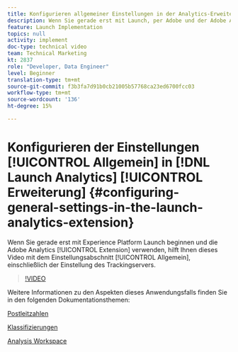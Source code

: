 ```yaml
---
title: Konfigurieren allgemeiner Einstellungen in der Analytics-Erweiterung starten
description: Wenn Sie gerade erst mit Launch, per Adobe und der Adobe Analytics-Erweiterung beginnen, können Sie mit diesem Video den Abschnitt mit den allgemeinen Einstellungen, einschließlich der Einstellung des Trackingservers, aufrufen.
feature: Launch Implementation
topics: null
activity: implement
doc-type: technical video
team: Technical Marketing
kt: 2837
role: "Developer, Data Engineer"
level: Beginner
translation-type: tm+mt
source-git-commit: f3b3fa7d91b0cb21005b57768ca23ed6700fcc03
workflow-type: tm+mt
source-wordcount: '136'
ht-degree: 15%

---
```



# Konfigurieren der Einstellungen [!UICONTROL Allgemein] in [!DNL Launch Analytics] [!UICONTROL Erweiterung] {#configuring-general-settings-in-the-launch-analytics-extension}

Wenn Sie gerade erst mit Experience Platform Launch beginnen und die Adobe Analytics [!UICONTROL Extension] verwenden, hilft Ihnen dieses Video mit dem Einstellungsabschnitt [!UICONTROL Allgemein], einschließlich der Einstellung des Trackingservers.

>[!VIDEO](https://video.tv.adobe.com/v/27093/?quality=9)

Weitere Informationen zu den Aspekten dieses Anwendungsfalls finden Sie in den folgenden Dokumentationsthemen:

[Postleitzahlen](https://docs.adobe.com/help/en/analytics/components/variables/dimensions-reports/reports-zip.html)

[Klassifizierungen](https://docs.adobe.com/content/help/de-DE/analytics/components/classifications/c-classifications.html)

[Analysis Workspace](https://docs.adobe.com/content/help/de-DE/analytics/analyze/analysis-workspace/home.html)
